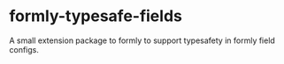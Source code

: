 # formly-typesafe-fields
A small extension package to formly to support typesafety in formly field configs.
